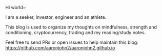 Hi world~

I am a seeker, investor, engineer and an athlete.

This blog is used to organize my thoughts on mindfulness, strength and conditioning, cryptocurrency, trading and my reading/study notes.

Feel free to send PRs or open issues to help maintain this blog: https://github.com/aaronjohn2/aaronjohn2.github.io
